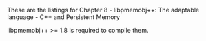 These are the listings for Chapter 8 - libpmemobj++: The adaptable language - C++ and Persistent Memory

libpmemobj++ >= 1.8 is required to compile them.
